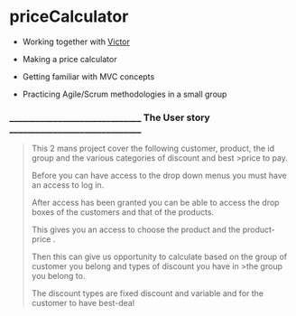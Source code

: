 # priceCalculator

- Working together with [Victor](https://github.com/Victor-28)

- Making a price calculator

- Getting familiar with MVC concepts

- Practicing Agile/Scrum methodologies in a small group

### ______________________________ The User story ______________________________
>
>   This 2 mans project cover the following  customer, product, the id group and the various categories of discount and best   >price to pay.
>
>Before you can have access to the drop down menus you must have an access to log  in.
>
>After access has been granted you can be able to access the drop boxes of the customers and that of the products.
>
>This gives you an access to choose the product and the product-price .
>
>Then this can give us opportunity to calculate based on the group of customer you belong and types of discount you have in   >the group you belong to.
>
>The discount types are fixed discount and variable and for the customer to have best-deal

